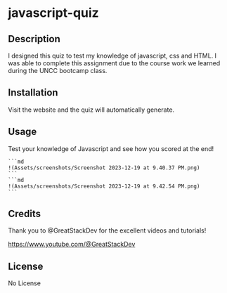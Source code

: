 # javascript-quiz

## Description

I designed this quiz to test my knowledge of javascript, css and HTML. I was able to complete this assignment due to the course work we learned during the UNCC bootcamp class.

## Installation

Visit the website and the quiz will automatically generate. 

## Usage

Test your knowledge of Javascript and see how you scored at the end!

    ```md
    !(Assets/screenshots/Screenshot 2023-12-19 at 9.40.37 PM.png)
    ```
    ```md
    !(Assets/screenshots/Screenshot 2023-12-19 at 9.42.54 PM.png)
    ```

## Credits

Thank you to @GreatStackDev for the excellent videos and tutorials!

https://www.youtube.com/@GreatStackDev

## License

 No License 

